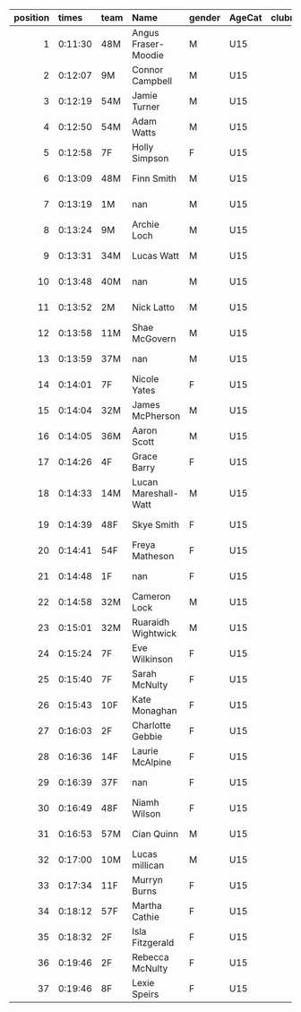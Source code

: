 |   position | times   | team   | Name                 | gender   | AgeCat   |   clubnumber | Club name             | Website                                |
|-----------:|:--------|:-------|:---------------------|:---------|:---------|-------------:|:----------------------|:---------------------------------------|
|          1 | 0:11:30 | 48M    | Angus Fraser-Moodie  | M        | U15      |           48 | Springburn Harriers   | https://www.springburnharriers.co.uk/  |
|          2 | 0:12:07 | 9M     | Connor Campbell      | M        | U15      |            9 | Garscube Harriers     | https://www.garscubeharriers.org.uk/   |
|          3 | 0:12:19 | 54M    | Jamie Turner         | M        | U15      |           54 | VP-Glasgow            | https://www.vp-glasgow.com             |
|          4 | 0:12:50 | 54M    | Adam Watts           | M        | U15      |           54 | VP-Glasgow            | https://www.vp-glasgow.com             |
|          5 | 0:12:58 | 7F     | Holly Simpson        | F        | U15      |            7 | Giffnock North AC     | https://www.giffnocknorth.co.uk/       |
|          6 | 0:13:09 | 48M    | Finn Smith           | M        | U15      |           48 | Springburn Harriers   | https://www.springburnharriers.co.uk/  |
|          7 | 0:13:19 | 1M     | nan                  | M        | U15      |            1 | East Kilbride AC      | http://www.ekac.org.uk/                |
|          8 | 0:13:24 | 9M     | Archie Loch          | M        | U15      |            9 | Garscube Harriers     | https://www.garscubeharriers.org.uk/   |
|          9 | 0:13:31 | 34M    | Lucas Watt           | M        | U15      |           34 | Kilbarchan AAC        | https://kilbarchanaac.org.uk/          |
|         10 | 0:13:48 | 40M    | nan                  | M        | U15      |           40 | Motherwell AC         | https://motherwellac.com/              |
|         11 | 0:13:52 | 2M     | Nick Latto           | M        | U15      |            2 | Kilmarnock H&AC       | http://www.kilmarnockharriers.com/     |
|         12 | 0:13:58 | 11M    | Shae McGovern        | M        | U15      |           11 | Airdrie Harriers      | http://airdrieharriers.org/            |
|         13 | 0:13:59 | 37M    | nan                  | M        | U15      |           37 | Law & District AAC    | http://www.lawaac.co.uk/               |
|         14 | 0:14:01 | 7F     | Nicole Yates         | F        | U15      |            7 | Giffnock North AC     | https://www.giffnocknorth.co.uk/       |
|         15 | 0:14:04 | 32M    | James McPherson      | M        | U15      |           32 | Helensburgh AAC       | https://www.helensburghaac.com/        |
|         16 | 0:14:05 | 36M    | Aaron Scott          | M        | U15      |           36 | Larkhall YMCA         | https://www.larkhallymcaharriers.org   |
|         17 | 0:14:26 | 4F     | Grace Barry          | F        | U15      |            4 | Inverclyde AC         | https://www.inverclydeac.org/          |
|         18 | 0:14:33 | 14M    | Lucan Mareshall-Watt | M        | U15      |           14 | Ayr Seaforth AC       | https://www.ayrseaforth.co.uk/         |
|         19 | 0:14:39 | 48F    | Skye Smith           | F        | U15      |           48 | Springburn Harriers   | https://www.springburnharriers.co.uk/  |
|         20 | 0:14:41 | 54F    | Freya Matheson       | F        | U15      |           54 | VP-Glasgow            | https://www.vp-glasgow.com             |
|         21 | 0:14:48 | 1F     | nan                  | F        | U15      |            1 | East Kilbride AC      | http://www.ekac.org.uk/                |
|         22 | 0:14:58 | 32M    | Cameron Lock         | M        | U15      |           32 | Helensburgh AAC       | https://www.helensburghaac.com/        |
|         23 | 0:15:01 | 32M    | Ruaraidh Wightwick   | M        | U15      |           32 | Helensburgh AAC       | https://www.helensburghaac.com/        |
|         24 | 0:15:24 | 7F     | Eve Wilkinson        | F        | U15      |            7 | Giffnock North AC     | https://www.giffnocknorth.co.uk/       |
|         25 | 0:15:40 | 7F     | Sarah McNulty        | F        | U15      |            7 | Giffnock North AC     | https://www.giffnocknorth.co.uk/       |
|         26 | 0:15:43 | 10F    | Kate Monaghan        | F        | U15      |           10 | Shettleston Harriers  | http://shettlestonharriers.org.uk/     |
|         27 | 0:16:03 | 2F     | Charlotte Gebbie     | F        | U15      |            2 | Kilmarnock H&AC       | http://www.kilmarnockharriers.com/     |
|         28 | 0:16:36 | 14F    | Laurie McAlpine      | F        | U15      |           14 | Ayr Seaforth AC       | https://www.ayrseaforth.co.uk/         |
|         29 | 0:16:39 | 37F    | nan                  | F        | U15      |           37 | Law & District AAC    | http://www.lawaac.co.uk/               |
|         30 | 0:16:49 | 48F    | Niamh Wilson         | F        | U15      |           48 | Springburn Harriers   | https://www.springburnharriers.co.uk/  |
|         31 | 0:16:53 | 57M    | Cian Quinn           | M        | U15      |           57 | Whitemoss AAC         | https://whitemossaac.co.uk/            |
|         32 | 0:17:00 | 10M    | Lucas millican       | M        | U15      |           10 | Shettleston Harriers  | http://shettlestonharriers.org.uk/     |
|         33 | 0:17:34 | 11F    | Murryn Burns         | F        | U15      |           11 | Airdrie Harriers      | http://airdrieharriers.org/            |
|         34 | 0:18:12 | 57F    | Martha Cathie        | F        | U15      |           57 | Whitemoss AAC         | https://whitemossaac.co.uk/            |
|         35 | 0:18:32 | 2F     | Isla Fitzgerald      | F        | U15      |            2 | Kilmarnock H&AC       | http://www.kilmarnockharriers.com/     |
|         36 | 0:19:46 | 2F     | Rebecca McNulty      | F        | U15      |            2 | Kilmarnock H&AC       | http://www.kilmarnockharriers.com/     |
|         37 | 0:19:46 | 8F     | Lexie Speirs         | F        | U15      |            8 | Bellahouston Harriers | http://www.bellahoustonharriers.co.uk/ |